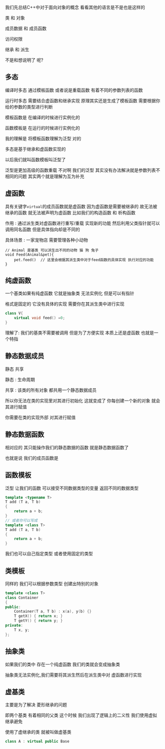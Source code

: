 我们先总结C++中对于面向对象的概念 看看其他的语言是不是也是这样的

类 和 对象

成员数据 和 成员函数

访问权限

继承 和 派生

不是和想说明了 呢? 



## 多态

编译时多态 通过模板函数 或者说是重载函数 有着不同的参数列表的函数

运行时多态 需要结合虚函数和继承实现 原理其实还是生成了模板函数 需要根据你给的参数的类型进行判断



模板函数是 在编译的时候进行实例化的

函数模板是 在运行的时候进行实例化的



我的理解是 将模板函数理解为泛型 对的

多态是基于继承和虚函数实现的 



以后我们就叫函数模板叫泛型了 

泛型是更加高级的函数重载 不对啊 我们的泛型 其实没有办法解决就是参数列表不相同的问题 其实两个就是理解为互为补充 





## 虚函数

具有关键字`virtual`的成员函数就是虚函数 因为虚函数是需要被继承的 故无法被继承的函数 就无法被声明为虚函数 比如我们的构造函数 和 析构函数

作用 : 通过派生类对虚函数进行重写/重载 实现新的功能 然后利用父类指针就可以调用同名函数 但是具体指向却是不同的

具体场景 : 一家宠物店 需要管理各种小动物

```
// Animal 是基类 可以派生出不同的动物 猫 狗 兔子
void Feed(Animal&pet){
    pet.feed()  // 这里会根据其派生类中对于feed函数的具体实现 执行对应的功能
} 
```



## 纯虚函数

一个基类如果有纯虚函数 它就是抽象类 无法实例化 但是可以有指针

格式是固定的 它没有具体的实现 需要你在其派生类中进行实现

```cpp
class V{
    virtual void feed() =0;
}
```



理解了: 我们的基类不需要被调用 但是为了方便实现 本质上还是虚函数 也就是一个特指





## 静态数据成员

静态 共享 

静态 : 生命周期

共享 : 该类的所有对象 都共用一个静态数据成员

所以你无法在类的实现里对其进行初始化 这就变成了 你每创建一个新的对象 就会其进行赋值 

你需要在类的实现外部 对其进行赋值

## 静态数据函数

相对应的 其只能操作我们的静态数据的函数 就是静态数据函数了 

也就是说 我们的成员函数是



## 函数模板

泛型 让我们的函数 可以接受不同数据类型的变量 返回不同的数据类型  

```cpp
template <typename T>
T add (T a, T b)
{
    return a + b;
}
// 或者你可以写成
template <class T>
T add (T a, T b)
{
    return a + b;
}
```

我们也可以自己指定类型 或者使用固定的类型



## 类模板

同样的 我们可以根据参数类型 创建出特别的对象

```cpp
template <class T>
class Container
{
public:
    Container(T a, T b) : x(a), y(b) {}
    T getX() { return x; }
    T getY() { return y; }
private:
    T x, y;
};
```



## 抽象类

如果我们的类中 存在一个纯虚函数 我们的类就会变成抽象类

抽象类无法实例化,我们需要将其派生然后在派生类中对 虚函数进行实现



## 虚基类

主要是为了解决 菱形继承的问题 

即两个基类 有着相同的父类  这个时候 我们出现了逻辑上的二义性 我们使用虚拟继承避免 

使用了虚继承的类 就被叫做虚基类 

```cpp
class A : virtual public Base 
```







